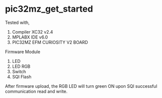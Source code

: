 # pic32mz_get_started

Tested with,

1. Compiler XC32 v2.4
2. MPLABX IDE v6.0
3. PIC32MZ EFM CURIOSITY V2 BOARD

Firmware Module

1. LED
2. LED RGB
3. Switch
4. SQI Flash

After firmware upload, the RGB LED will turn green ON upon SQI successful communication read and write.